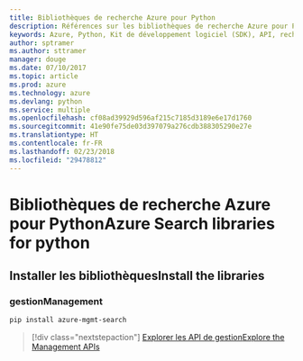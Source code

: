 ```yaml
---
title: Bibliothèques de recherche Azure pour Python
description: Références sur les bibliothèques de recherche Azure pour Python
keywords: Azure, Python, Kit de développement logiciel (SDK), API, recherche
author: sptramer
ms.author: sttramer
manager: douge
ms.date: 07/10/2017
ms.topic: article
ms.prod: azure
ms.technology: azure
ms.devlang: python
ms.service: multiple
ms.openlocfilehash: cf08ad39929d596af215c7185d3189e6e17d1760
ms.sourcegitcommit: 41e90fe75de03d397079a276cdb388305290e27e
ms.translationtype: HT
ms.contentlocale: fr-FR
ms.lasthandoff: 02/23/2018
ms.locfileid: "29478812"
---
```

# <a name="azure-search-libraries-for-python"></a><span data-ttu-id="b619f-104">Bibliothèques de recherche Azure pour Python</span><span class="sxs-lookup"><span data-stu-id="b619f-104">Azure Search libraries for python</span></span>

## <a name="install-the-libraries"></a><span data-ttu-id="b619f-105">Installer les bibliothèques</span><span class="sxs-lookup"><span data-stu-id="b619f-105">Install the libraries</span></span>


### <a name="management"></a><span data-ttu-id="b619f-106">gestion</span><span class="sxs-lookup"><span data-stu-id="b619f-106">Management</span></span>

```bash
pip install azure-mgmt-search
```
> [!div class="nextstepaction"]
> [<span data-ttu-id="b619f-107">Explorer les API de gestion</span><span class="sxs-lookup"><span data-stu-id="b619f-107">Explore the Management APIs</span></span>](/python/api/overview/azure/search/management)